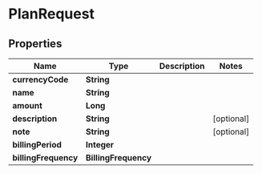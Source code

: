 

# PlanRequest

## Properties

Name | Type | Description | Notes
------------ | ------------- | ------------- | -------------
**currencyCode** | **String** |  | 
**name** | **String** |  | 
**amount** | **Long** |  | 
**description** | **String** |  |  [optional]
**note** | **String** |  |  [optional]
**billingPeriod** | **Integer** |  | 
**billingFrequency** | **BillingFrequency** |  | 



